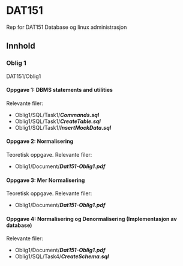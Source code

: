 # DAT151
 Rep for DAT151 Database og linux administrasjon
## Innhold
### Oblig 1 
DAT151/Oblig1
#### Oppgave 1: DBMS statements and utilities
Relevante filer:
- Oblig1/SQL/Task1/__*Commands.sql*__
- Oblig1/SQL/Task1/__*CreateTable.sql*__
- Oblig1/SQL/Task1/__*InsertMockData.sql*__

#### Oppgave 2: Normalisering
Teoretisk oppgave.
Relevante filer:
- Oblig1/Document/__*Dat151-Oblig1.pdf*__
#### Oppgave 3: Mer Normalisering
Teoretisk oppgave.
Relevante filer:
- Oblig1/Document/__*Dat151-Oblig1.pdf*__
#### Oppgave 4: Normalisering og Denormalisering (Implementasjon av database)
Relevante filer:
- Oblig1/Document/__*Dat151-Oblig1.pdf*__
- Oblig1/SQL/Task4/__*CreateSchema.sql*__
